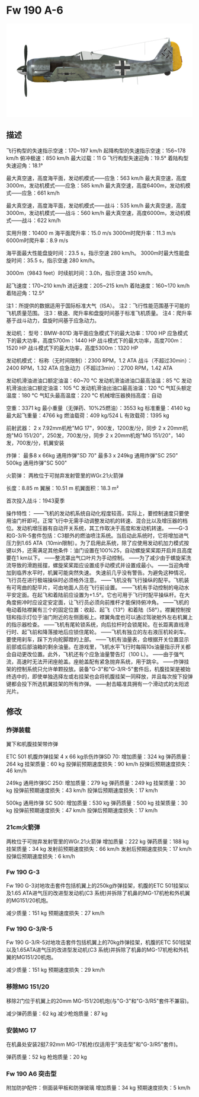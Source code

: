 # Fw 190 A-6

![fw190a6](../images/fw190a6.png)

## 描述

飞行构型的失速指示空速：170~197 km/h
起降构型的失速指示空速：156~178 km/h
俯冲极速：850 km/h
最大过载：11 G
飞行构型失速迎角：19.5°
着陆构型失速迎角：18.1°

最大真空速，高度海平面，发动机模式——应急：563 km/h
最大真空速，高度3000m，发动机模式——应急：585 km/h
最大真空速，高度6400m，发动机模式——应急：661 km/h

最大真空速，高度海平面，发动机模式——战斗：535 km/h
最大真空速，高度3000m，发动机模式——战斗：560 km/h
最大真空速，高度6000m，发动机模式——战斗：622 km/h

实用升限：10400 m
海平面爬升率：15.0 m/s
3000m时爬升率：11.3 m/s
6000m时爬升率：8.9 m/s

海平面最大性能盘旋时间：23.5 s，指示空速 280 km/h。
3000m时最大性能盘旋时间：35.5 s，指示空速 280 km/h。

3000m（9843 feet）时续航时间：3.0h，指示空速 350 km/h。

起飞速度：170~210 km/h
进近速度：205~215 km/h
着陆速度：160~170 km/h
着陆迎角：12.5°

注1：所提供的数据适用于国际标准大气（ISA）。
注2：飞行性能范围基于可能的飞机质量范围。
注3：极速、爬升率和盘旋时间基于标准飞机质量。
注4：爬升率基于战斗动力，盘旋时间基于应急动力。

发动机：
型号：BMW-801D
海平面应急模式下的最大功率：1700 HP
应急模式下的最大功率，高度5700m：1440 HP
战斗模式下的最大功率，高度700m：1520 HP
战斗模式下的最大功率，高度5300m：1320 HP

发动机模式：
标称（无时间限制）：2300 RPM，1.2 ATA
战斗（不超过30min）：2400 RPM，1.32 ATA
应急动力（不超过3min）：2700 RPM，1.42 ATA

发动机滑油进油口额定油温：60~70 °C
发动机滑油进油口最高油温：85 °C
发动机滑油出油口额定油温：105 °C
发动机滑油出油口最高油温：120 °C
气缸头额定温度：180 °C
气缸头最高温度：220 °C
机械增压器换挡高度：自动

空重：3371 kg
最小重量（无弹药、10%25燃油）：3553 kg
标准重量：4140 kg
最大起飞重量：4766 kg
燃油载荷：409 kg/524 L
有效载荷：1395 kg

前射武器：
2 x 7.92mm机枪"MG 17"，900发，1200发/分，同步
2 x 20mm机炮"MG 151/20"，250发，700发/分，同步
2 x 20mm机炮"MG 151/20"，140发，700发/分，机翼安装


炸弹：
最多8 x 66kg 通用炸弹"SD 70"
最多3 x 249kg 通用炸弹"SC 250"
500kg 通用炸弹"SC 500"

火箭弹：
两枚位于可抛弃发射管里的WGr.21火箭弹

长度：8.85 m
翼展：10.51 m
机翼面积：18.3 m²

首次投入战斗：1943夏季

操作特性：
——飞机的发动机系统自动化程度较高，实际上，要控制速度只要使用油门杆即可。正常飞行中无需手动调整发动机的转速、混合比以及增压器的档位。发动机增压器有自动开关系统，其工作取决于高度和发动机转速。
——G-3和G-3/R-5套件包括：C3额外的燃油喷注系统。当启动此系统时，它将增加进气压力到1.65 ATA（10min限制）。为了启用此系统，除了应使用发动机加力模式按键以外，还需满足其他条件：油门设置在100%25，自动螺旋桨桨距开启并且高度要在1 km以下。
——整流罩出气口叶片为手动控制。
——为了减少由于螺旋桨洗流导致的滑跑摇摆，螺旋桨桨距应设置成手动模式并设置成最小。
——当迎角增加到临界水平时，机翼可能突然失速。 失速前几乎没有警告。为避免这种情况，飞行员在进行极端操纵时必须格外注意。
——飞机没有飞行操纵的配平。飞机装有可弯曲的配平片，可由地面人员在飞行前设置。
——飞机有手动控制的电动水平安定面。在起飞和着陆前应设置为+1.5°。它也可用于飞行时配平操纵杆。在大角度俯冲时应设定安定面，让飞行员必须向前推杆才能保持俯冲角。
——飞机的电动着陆襟翼有三个的固定位置：收起、起飞（13°）和着陆（58°）。襟翼控制按钮和指示灯位于油门附近的左侧面板上。襟翼角度也可以通过驾驶舱外左右机翼上的指示器检查。
——飞机有尾轮锁系统，向后拉杆时会锁尾轮。在长距离直线滑行时、起飞前和降落接地后应锁住尾轮。
——飞机有独立的左右液压机轮刹车。要使用刹车，踩下方向舵脚蹬的上部。
——飞机有油量表，会根据开关位置显示前部或后部油箱的剩余油量。在游戏里，飞机水平飞行时每隔10s油量指示开关都会自动更改位置。此外，飞机还有个应急油量警告灯（100 L）。
——由于强气流，高速时无法开闭座舱盖。座舱盖配有紧急抛弃系统，用于跳伞。
——炸弹挂架的控制系统只允许单颗投放。装备"G-3"和"G-3/R-5"套件后，机腹挂架是被始终选中的，即使单独选择左或右挂架也会将机腹挂架一同释放，并且每次按下投弹键都会投下所选机翼挂架的所有炸弹。
——射击瞄准具拥有一个滑动式的太阳滤光片。


## 修改


### 炸弹装载

翼下和机腹挂架带炸弹

ETC 501 机腹炸弹挂架
4 x 66 kg杀伤炸弹SD 70:
增加质量：324 kg
弹药质量：264 kg
挂架质量：60 kg
投弹前预期速度损失：90 km/h
投弹后预期速度损失：46 km/h

249kg 通用炸弹SC 250:
增加质量：279 kg
弹药质量：249 kg
挂架质量：30 kg
投弹前预期速度损失：43 km/h
投弹后预期速度损失：17 km/h

500kg 通用炸弹 SC 500:
增加质量：530 kg
弹药质量：500 kg
挂架质量：30 kg
投弹前预期速度损失：47 km/h
投弹后预期速度损失：17 km/h

### 21cm火箭弹

两枚位于可抛弃发射管里的WGr.21火箭弹
增加质量：222 kg
弹药质量：188 kg
挂架质量：34 kg
发射前预期速度损失：66 km/h
发射后预期速度损失：17 km/h
投弹后预期速度损失：6 km/h

### Fw 190 G-3

Fw 190 G-3对地攻击套件包括机翼上的250kg炸弹挂架，机腹的ETC 501挂架以及1.65 ATA进气压的改进型发动机(C3 系统)并拆除了机鼻的MG-17机枪和外机翼的MG151/20机炮。

减少质量：151 kg
预期速度损失：27 km/h

### Fw 190 G-3/R-5

Fw 190 G-3/R-5对地攻击套件包括机翼上的70kg炸弹挂架，机腹的ETC 501挂架以及1.65ATA进气压的改进型发动机(C3 系统)并拆除了机鼻的MG-17机枪和外机翼的MG151/20机炮。

减少质量：151 kg
预期速度损失：29 km/h﻿

### 移除MG 151/20

移除2门位于机翼上的20mm MG-151/20机炮(与"G-3"和"G-3/R5"套件不兼容)。

减少弹药质量：62 kg
减少枪炮质量：87 kg
﻿

### 安装MG 17

在机鼻处安装2挺7.92mm MG-17机枪(仅适用于"突击型"和"G-3/R5"套件)。

弹药质量：52 kg
枪炮质量：20 kg
﻿

### Fw 190 A6 突击型

附加防护配件：侧面装甲板和防弹玻璃
增加质量：34 kg
预期速度损失：5 km/h